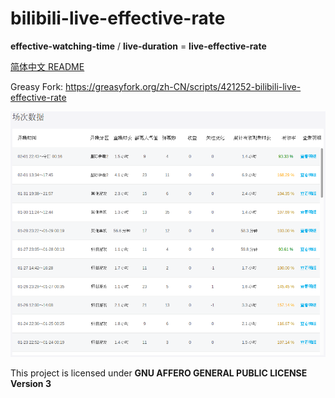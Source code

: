 # bilibili-live-effective-rate

**effective-watching-time** / **live-duration** = **live-effective-rate**

[简体中文 README](README_zh-cmn-Hans.md)

Greasy Fork: https://greasyfork.org/zh-CN/scripts/421252-bilibili-live-effective-rate

![bilibili-live-effective-rate screenshot_sessionData](screenshot_sessionData.png "bilibili-live-effective-rate screenshot_sessionData")

This project is licensed under **GNU AFFERO GENERAL PUBLIC LICENSE Version 3**
